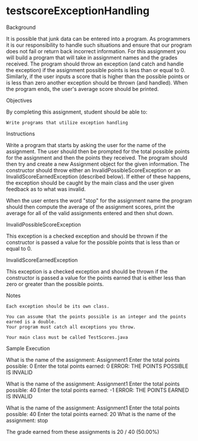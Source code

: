 # testscoreExceptionHandling
Background

It is possible that junk data can be entered into a program.  As programmers it is our responsibility to handle such situations and ensure that our program does not fail or return back incorrect information.  For this assignment you will build a program that will take in assignment names and the grades received.  The program should throw an exception (and catch and handle the exception) if the assignment possible points is less than or equal to 0.  Similarly, if the user inputs a score that is higher than the possible points or is less than zero another exception should be thrown (and handled).  When the program ends, the user's average score should be printed.

 

Objectives

By completing this assignment, student should be able to:

    Write programs that utilize exception handling

 

Instructions

Write a program that starts by asking the user for the name of the assignment.  The user should then be prompted for the total possible points for the assignment and then the points they received.  The program should then try and create a new Assignment object for the given information.  The constructor should throw either an InvalidPossibleScoreException or an InvalidScoreEarnedException (described below).  If either of these happens, the exception should be caught by the main class and the user given feedback as to what was invalid.

 

When the user enters the word "stop" for the assignment name the program should then compute the average of the assignment scores, print the average for all of the valid assignments entered and then shut down.

 

InvalidPossibleScoreException

This exception is a checked exception and should be thrown if the constructor is passed a value for the possible points that is less than or equal to 0.

 

InvalidScoreEarnedException

This exception is a checked exception and should be thrown if the constructor is passed a value for the points earned that is either less than zero or greater than the possible points.

 

Notes

    Each exception should be its own class.

    You can assume that the points possible is an integer and the points earned is a double.
    Your program must catch all exceptions you throw.

    Your main class must be called TestScores.java

 

Sample Execution

What is the name of the assignment: Assignment1
Enter the total points possible: 0
Enter the total points earned: 0
ERROR: THE POINTS POSSIBLE IS INVALID

What is the name of the assignment: Assignment1
Enter the total points possible: 40
Enter the total points earned: -1
ERROR: THE POINTS EARNED IS INVALID

What is the name of the assignment: Assignment1
Enter the total points possible: 40
Enter the total points earned: 20
What is the name of the assignment: stop

The grade earned from these assignments is 20 / 40 (50.00%)

 
